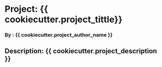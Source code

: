 # Project: {{ cookiecutter.project_tittle}}

### By : {{ cookiecutter.project_author_name }}

## Description: {{ cookiecutter.project_description }}